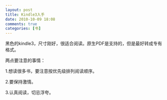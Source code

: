 ```yaml
---
layout: post
title: Kindle3入手
date: 2010-10-09 18:08
comments: true
categories: [书]
---
```


黑色的kindle3，尺寸刚好，很适合阅读。原生PDF是支持的，但是最好转成专有格式。

两点要注意的事情：

1.想读很多书，要注意按优先级排列阅读顺序。

2.要保持激情。

3.认真阅读，切忌浮夸。


